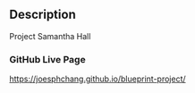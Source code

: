 ## Description

Project Samantha Hall 

### GitHub Live Page
https://joesphchang.github.io/blueprint-project/